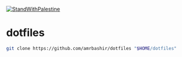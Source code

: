 [![StandWithPalestine](https://raw.githubusercontent.com/Safouene1/support-palestine-banner/master/StandWithPalestine.svg)](https://techforpalestine.org/learn-more)

# dotfiles

```sh
git clone https://github.com/amrbashir/dotfiles "$HOME/dotfiles"
```
